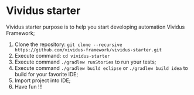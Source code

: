 # Vividus starter

Vividus starter purpose is to help you start developing automation Vividus Framework;

1. Clone the repository: `git clone --recursive https://github.com/vividus-framework/vividus-starter.git`
2. Execute command: `cd vividus-starter`
3. Execute command `./gradlew runStories` to run your tests;
4. Execute command `./gradlew build eclipse` or `./gradlew build idea` to build for your favorite IDE;
5. Import project into IDE;
6. Have fun !!!
